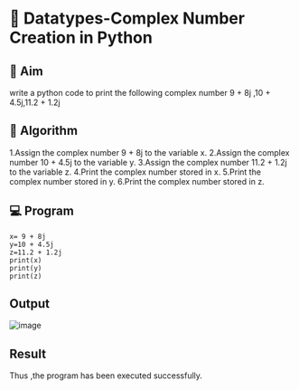 # 🧮 Datatypes-Complex Number Creation in Python

## 🎯 Aim
write a python code to print the following complex number 9 + 8j ,10 + 4.5j,11.2 + 1.2j 

## 🧠 Algorithm
1.Assign the complex number 9 + 8j to the variable x.
2.Assign the complex number 10 + 4.5j to the variable y.
3.Assign the complex number 11.2 + 1.2j to the variable z.
4.Print the complex number stored in x.
5.Print the complex number stored in y.
6.Print the complex number stored in z.

## 💻 Program
```
x= 9 + 8j
y=10 + 4.5j
z=11.2 + 1.2j
print(x)
print(y)
print(z)
```
## Output
![image](https://github.com/user-attachments/assets/abce5053-260d-4a22-9c16-c524bc3695a1)

## Result
Thus ,the program has been executed successfully.
